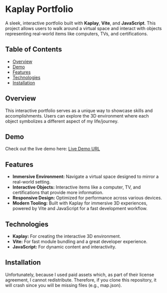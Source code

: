 # Kaplay Portfolio

A sleek, interactive portfolio built with **Kaplay**, **Vite**, and **JavaScript**. This project allows users to walk around a virtual space and interact with objects representing real-world items like computers, TVs, and certifications.

## Table of Contents

- [Overview](#overview)
- [Demo](#demo)
- [Features](#features)
- [Technologies](#technologies)
- [Installation](#installation)

## Overview

This interactive portfolio serves as a unique way to showcase skills and accomplishments. Users can explore the 3D environment where each object symbolizes a different aspect of my life/journey.

## Demo

Check out the live demo here: [Live Demo URL](https://your-demo-link.com)

## Features

- **Immersive Environment:** Navigate a virtual space designed to mirror a real-world setting.
- **Interactive Objects:** Interactive items like a computer, TV, and certifications that provide more information.
- **Responsive Design:** Optimized for performance across various devices.
- **Modern Tooling:** Built with Kaplay for immersive 3D experiences, powered by Vite and JavaScript for a fast development workflow.

## Technologies

- **Kaplay:** For creating the interactive 3D environment.
- **Vite:** For fast module bundling and a great developer experience.
- **JavaScript:** For dynamic content and interactivity.

## Installation

Unfortunately, because I used paid assets which, as part of their license agreement, I cannot redistribute. Therefore, if you clone this repository, it will crash since you will be missing files (e.g., map.json).
